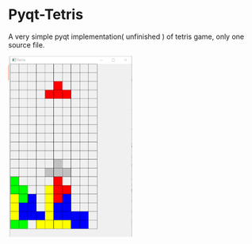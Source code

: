 # Pyqt-Tetris
A very simple pyqt implementation( unfinished ) of tetris game, only one source file.

<img src="img/example.png" width="250" align="left">
